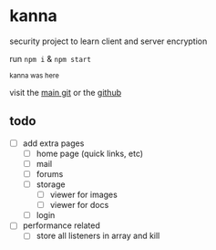 # kanna

security project to learn client and server encryption

run `npm i` & `npm start`

<sub>kanna was here</sub>

visit the [main git](https://git.disroot.org/grantsquires/kanna-site) or the [github](https://github.com/squiresgrant/kanna-site)

## todo

- [ ] add extra pages
  - [ ] home page (quick links, etc)
  - [ ] mail
  - [ ] forums
  - [ ] storage
    - [ ] viewer for images
    - [ ] viewer for docs
  - [ ] login
- [ ] performance related
  - [ ] store all listeners in array and kill
